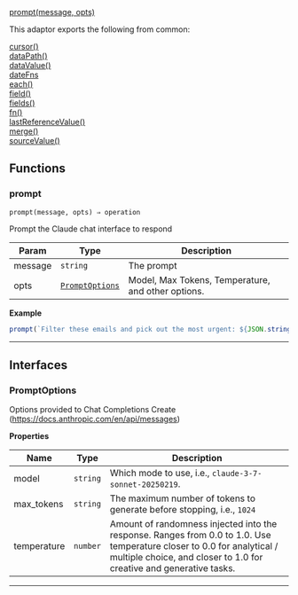 <dl>
<dt>
    <a href="#prompt">prompt(message, opts)</a></dt>
</dl>


This adaptor exports the following from common:
<dl>
<dt>
    <a href="/adaptors/packages/common-docs#cursor">cursor()</a>
</dt>
<dt>
    <a href="/adaptors/packages/common-docs#datapath">dataPath()</a>
</dt>
<dt>
    <a href="/adaptors/packages/common-docs#datavalue">dataValue()</a>
</dt>
<dt>
    <a href="/adaptors/packages/common-docs#datefns">dateFns</a>
</dt>
<dt>
    <a href="/adaptors/packages/common-docs#each">each()</a>
</dt>
<dt>
    <a href="/adaptors/packages/common-docs#field">field()</a>
</dt>
<dt>
    <a href="/adaptors/packages/common-docs#fields">fields()</a>
</dt>
<dt>
    <a href="/adaptors/packages/common-docs#fn">fn()</a>
</dt>
<dt>
    <a href="/adaptors/packages/common-docs#lastreferencevalue">lastReferenceValue()</a>
</dt>
<dt>
    <a href="/adaptors/packages/common-docs#merge">merge()</a>
</dt>
<dt>
    <a href="/adaptors/packages/common-docs#sourcevalue">sourceValue()</a>
</dt></dl>

## Functions
### prompt

<p><code>prompt(message, opts) ⇒ operation</code></p>

Prompt the Claude chat interface to respond


| Param | Type | Description |
| --- | --- | --- |
| message | <code>string</code> | The prompt |
| opts | [<code>PromptOptions</code>](#promptoptions) | Model, Max Tokens, Temperature, and other options. |


**Example**
```js
prompt(`Filter these emails and pick out the most urgent: ${JSON.stringify($.data)}`);
```

* * *


##  Interfaces

### PromptOptions

Options provided to Chat Completions Create (https://docs.anthropic.com/en/api/messages)


**Properties**

| Name | Type | Description |
| --- | --- | --- |
| model | <code>string</code> | Which mode to use, i.e., `claude-3-7-sonnet-20250219`. |
| max_tokens | <code>string</code> | The maximum number of tokens to generate before stopping, i.e., `1024` |
| temperature | <code>number</code> | Amount of randomness injected into the response. Ranges from 0.0 to 1.0. Use temperature closer to 0.0 for analytical / multiple choice, and closer to 1.0 for creative and generative tasks. |


* * *


